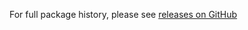 For full package history, please see [releases on GitHub](https://github.com/veliovgroup/flow-router/releases)